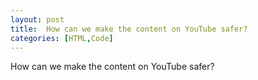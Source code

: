 ```yaml
---
layout: post
title:  How can we make the content on YouTube safer?
categories: [HTML,Code]
---
```


How can we make the content on YouTube safer?

<!-- ```
hello world
123
This is a text snippet
```

This is a PHP snippet:

```php
<?php
    echo 'Hello, World!';
?>
``` -->

<!-- This is a JavaScript snippet:

```js
const add = (a, b) => a + b
const minus = (a, b) => a - b

console.log(add(100,200))  // 300
console.log(minus(100,200))  // -100
```

This is a Python snippet:

```python
def say_hello():
    print("hello world!")

say_hello()   // "hello world!"
``` -->
